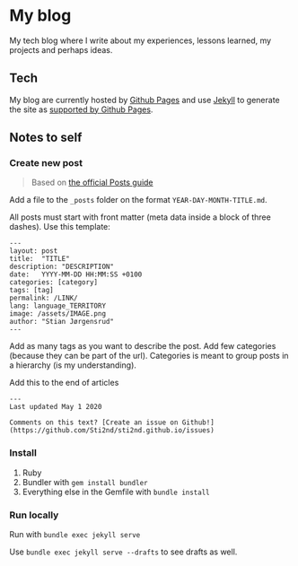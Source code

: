 # My blog

My tech blog where I write about my experiences, lessons learned, my projects and perhaps ideas.

## Tech

My blog are currently hosted by [Github Pages](https://pages.github.com/) and use [Jekyll](https://jekyllrb.com/) to generate the site as [supported by Github Pages](https://help.github.com/en/github/working-with-github-pages/setting-up-a-github-pages-site-with-jekyll).

## Notes to self

### Create new post

> Based on [the official Posts guide](https://jekyllrb.com/docs/posts/)

Add a file to the `_posts` folder on the format `YEAR-DAY-MONTH-TITLE.md`.

All posts must start with front matter (meta data inside a block of three dashes). Use this template:

```text
---
layout: post
title:  "TITLE"
description: "DESCRIPTION"
date:   YYYY-MM-DD HH:MM:SS +0100
categories: [category]
tags: [tag]
permalink: /LINK/
lang: language_TERRITORY
image: /assets/IMAGE.png
author: "Stian Jørgensrud"
---
```

Add as many tags as you want to describe the post. Add few categories (because they can be part of the url). Categories is meant to group posts in a hierarchy (is my understanding).

Add this to the end of articles

```text
---
Last updated May 1 2020

Comments on this text? [Create an issue on Github!](https://github.com/Sti2nd/sti2nd.github.io/issues)
```

### Install

1. Ruby
2. Bundler with `gem install bundler`
3. Everything else in the Gemfile with `bundle install`

### Run locally

Run with `bundle exec jekyll serve`

Use `bundle exec jekyll serve --drafts` to see drafts as well.
